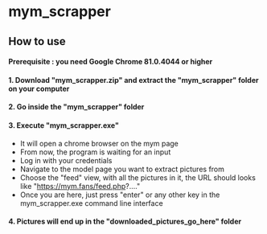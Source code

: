 # mym_scrapper

## How to use

#### Prerequisite : you need Google Chrome 81.0.4044 or higher

#### 1. Download "mym_scrapper.zip" and extract the "mym_scrapper" folder on your computer

#### 2. Go inside the "mym_scrapper" folder

#### 3. Execute "mym_scrapper.exe"
  - It will open a chrome browser on the mym page
  - From now, the program is waiting for an input
  - Log in with your credentials
  - Navigate to the model page you want to extract pictures from
  - Choose the "feed" view, with all the pictures in it, the URL should looks like "https://mym.fans/feed.php?...."
  - Once you are here, just press "enter" or any other key in the mym_scrapper.exe command line interface
  
#### 4. Pictures will end up in the "downloaded_pictures_go_here" folder
